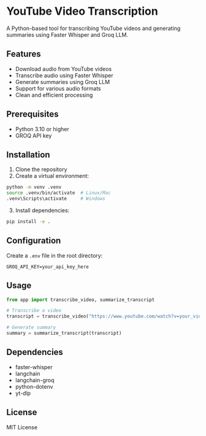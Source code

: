 # YouTube Video Transcription

A Python-based tool for transcribing YouTube videos and generating summaries using Faster Whisper and Groq LLM.

## Features

- Download audio from YouTube videos
- Transcribe audio using Faster Whisper
- Generate summaries using Groq LLM
- Support for various audio formats
- Clean and efficient processing

## Prerequisites

- Python 3.10 or higher
- GROQ API key

## Installation

1. Clone the repository
2. Create a virtual environment:
```bash
python -m venv .venv
source .venv/bin/activate  # Linux/Mac
.venv\Scripts\activate     # Windows
```
3. Install dependencies:
```bash
pip install -e .
```

## Configuration

Create a `.env` file in the root directory:
```
GROQ_API_KEY=your_api_key_here
```

## Usage

```python
from app import transcribe_video, summarize_transcript

# Transcribe a video
transcript = transcribe_video("https://www.youtube.com/watch?v=your_video_id")

# Generate summary
summary = summarize_transcript(transcript)
```

## Dependencies

- faster-whisper
- langchain
- langchain-groq
- python-dotenv
- yt-dlp

## License

MIT License